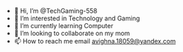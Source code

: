 - 👋 Hi, I’m @TechGaming-558
- 👀 I’m interested in Technology and Gaming 
- 🌱 I’m currently learning Computer
- 💞️ I’m looking to collaborate on my mom
- 📫 How to reach me email avighna.18059@yandex.com

<!---
TechGaming-558/TechGaming-558 is a ✨ special ✨ repository because its `README.md` (this file) appears on your GitHub profile.
You can click the Preview link to take a look at your changes.
--->
